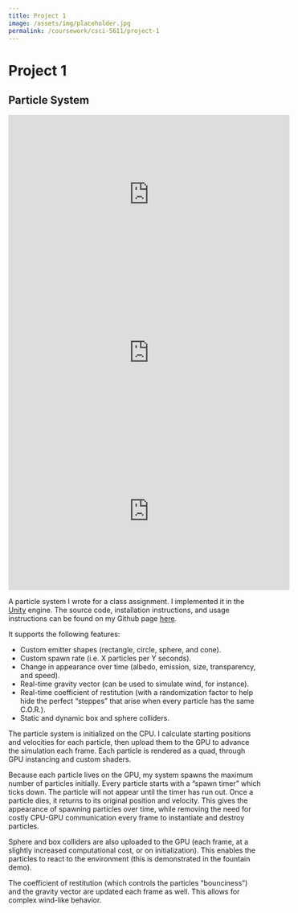 ```yaml
---
title: Project 1
image: /assets/img/placeholder.jpg
permalink: /coursework/csci-5611/project-1
---
```


# Project 1
## Particle System

<iframe width="560" height="315" src="https://www.youtube.com/embed/OdgPrdHz6cI" frameborder="0" allow="accelerometer; autoplay; encrypted-media; gyroscope; picture-in-picture" allowfullscreen></iframe>

<iframe width="560" height="315" src="https://www.youtube.com/embed/KyDh5KuZ6vI" frameborder="0" allow="accelerometer; autoplay; encrypted-media; gyroscope; picture-in-picture" allowfullscreen></iframe>

<iframe width="560" height="315" src="https://www.youtube.com/embed/hT2g4IP0Dn8" frameborder="0" allow="accelerometer; autoplay; encrypted-media; gyroscope; picture-in-picture" allowfullscreen></iframe>

A particle system I wrote for a class assignment. I implemented it in the [Unity](https://www.unity3d.com/) engine. The source code, installation instructions, and usage instructions can be found on my Github page [here](https://github.com/danielshervheim/Particle-System-in-Unity).

It supports the following features:

- Custom emitter shapes (rectangle, circle, sphere, and cone).
- Custom spawn rate (i.e. X particles per Y seconds).
- Change in appearance over time (albedo, emission, size, transparency, and speed).
- Real-time gravity vector (can be used to simulate wind, for instance).
- Real-time coefficient of restitution (with a randomization factor to help hide the perfect “steppes” that arise when every particle has the same C.O.R.).
- Static and dynamic box and sphere colliders.

The particle system is initialized on the CPU. I calculate starting positions and velocities for each particle, then upload them to the GPU to advance the simulation each frame. Each particle is rendered as a quad, through GPU instancing and custom shaders.

Because each particle lives on the GPU, my system spawns the maximum number of particles initially. Every particle starts with a “spawn timer” which ticks down. The particle will not appear until the timer has run out. Once a particle dies, it returns to its original position and velocity. This gives the appearance of spawning particles over time, while removing the need for costly CPU-GPU communication every frame to instantiate and destroy particles.

Sphere and box colliders are also uploaded to the GPU (each frame, at a slightly increased computational cost, or on initialization). This enables the particles to react to the environment (this is demonstrated in the fountain demo).

The coefficient of restitution (which controls the particles “bounciness”) and the gravity vector are updated each frame as well. This allows for complex wind-like behavior.
